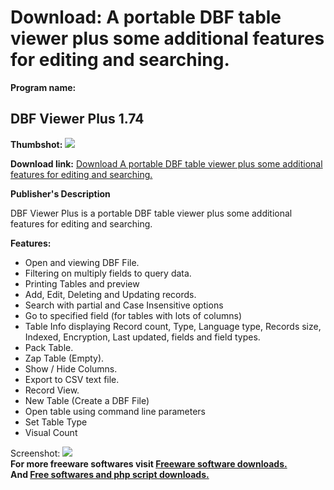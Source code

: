 # Download: A portable DBF table viewer plus some additional features for editing and searching.

**Program name:**

## DBF Viewer Plus 1.74

  
**Thumbshot:** ![](http://www.freewarefiles.com/screenshot/dbfviewerplus_md.jpg)   
  
**Download link:** [Download A portable DBF table viewer plus some additional features for editing and searching.](http://freesoftwares.boysofts.com/DBF-Viewer-Plus_program_27261.html)  
  


**Publisher's Description**  
  


DBF Viewer Plus is a portable DBF table viewer plus some additional features for editing and searching. 

**Features:**

  * Open and viewing DBF File. 
  * Filtering on multiply fields to query data. 
  * Printing Tables and preview 
  * Add, Edit, Deleting and Updating records. 
  * Search with partial and Case Insensitive options 
  * Go to specified field (for tables with lots of columns) 
  * Table Info displaying Record count, Type, Language type, Records size, Indexed, Encryption, Last updated, fields and field types. 
  * Pack Table. 
  * Zap Table (Empty). 
  * Show / Hide Columns. 
  * Export to CSV text file. 
  * Record View. 
  * New Table (Create a DBF File) 
  * Open table using command line parameters 
  * Set Table Type 
  * Visual Count 

  
  
Screenshot: ![](http://www.freewarefiles.com/screenshot/dbfviewerplus.jpg)   
**For more freeware softwares visit [Freeware software downloads.](http://freesoftwares.boysofts.com/)**   
**And [Free softwares and php script downloads.](http://www.boysofts.com/)**
